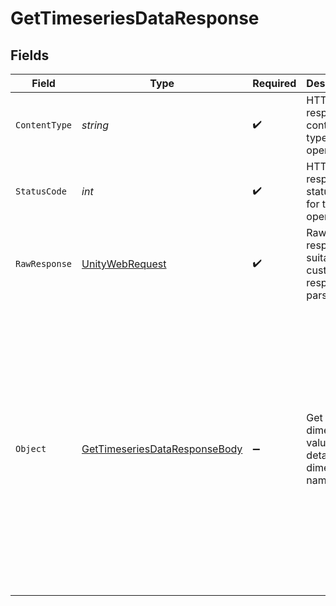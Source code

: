 # GetTimeseriesDataResponse


## Fields

| Field                                                                                                                                                                                                                                           | Type                                                                                                                                                                                                                                            | Required                                                                                                                                                                                                                                        | Description                                                                                                                                                                                                                                     | Example                                                                                                                                                                                                                                         |
| ----------------------------------------------------------------------------------------------------------------------------------------------------------------------------------------------------------------------------------------------- | ----------------------------------------------------------------------------------------------------------------------------------------------------------------------------------------------------------------------------------------------- | ----------------------------------------------------------------------------------------------------------------------------------------------------------------------------------------------------------------------------------------------- | ----------------------------------------------------------------------------------------------------------------------------------------------------------------------------------------------------------------------------------------------- | ----------------------------------------------------------------------------------------------------------------------------------------------------------------------------------------------------------------------------------------------- |
| `ContentType`                                                                                                                                                                                                                                   | *string*                                                                                                                                                                                                                                        | :heavy_check_mark:                                                                                                                                                                                                                              | HTTP response content type for this operation                                                                                                                                                                                                   |                                                                                                                                                                                                                                                 |
| `StatusCode`                                                                                                                                                                                                                                    | *int*                                                                                                                                                                                                                                           | :heavy_check_mark:                                                                                                                                                                                                                              | HTTP response status code for this operation                                                                                                                                                                                                    |                                                                                                                                                                                                                                                 |
| `RawResponse`                                                                                                                                                                                                                                   | [UnityWebRequest](https://docs.unity3d.com/2021.3/Documentation/ScriptReference/Networking.UnityWebRequest.html)                                                                                                                                | :heavy_check_mark:                                                                                                                                                                                                                              | Raw HTTP response; suitable for custom response parsing                                                                                                                                                                                         |                                                                                                                                                                                                                                                 |
| `Object`                                                                                                                                                                                                                                        | [GetTimeseriesDataResponseBody](../../Models/Requests/GetTimeseriesDataResponseBody.md)                                                                                                                                                         | :heavy_minus_sign:                                                                                                                                                                                                                              | Get filter/ dimension value details by dimension name.                                                                                                                                                                                          | {<br/>"success": true,<br/>"metaData": {<br/>"granularity": "day",<br/>"aggregation": "view_end"<br/>},<br/>"data": [<br/>{<br/>"intervalTime": "2023-12-04T14:00:00Z",<br/>"metricValue": 0.793110142151515,<br/>"numberOfViews": 143244<br/>}<br/>],<br/>"timespan": [<br/>1610025789,<br/>1610025947<br/>]<br/>} |